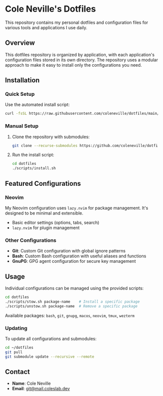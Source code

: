 # Cole Neville's Dotfiles

This repository contains my personal dotfiles and configuration files for various tools and applications I use daily.

## Overview

This dotfiles repository is organized by application, with each application's configuration files stored in its own directory. The repository uses a modular approach to make it easy to install only the configurations you need.

## Installation

### Quick Setup

Use the automated install script:

```bash
curl -fsSL https://raw.githubusercontent.com/coleneville/dotfiles/main/scripts/install.sh | bash
```

### Manual Setup

1. Clone the repository with submodules:

   ```bash
   git clone --recurse-submodules https://github.com/coleneville/dotfiles.git
   ```

2. Run the install script:

   ```bash
   cd dotfiles
   ./scripts/install.sh
   ```

## Featured Configurations

### Neovim

My Neovim configuration uses `lazy.nvim` for package management. It's designed to be minimal and extensible.

- Basic editor settings (options, tabs, search)
- `lazy.nvim` for plugin management

### Other Configurations

- **Git**: Custom Git configuration with global ignore patterns
- **Bash**: Custom Bash configuration with useful aliases and functions
- **GnuPG**: GPG agent configuration for secure key management

## Usage

Individual configurations can be managed using the provided scripts:

```bash
cd dotfiles
./scripts/stow.sh package-name    # Install a specific package
./scripts/unstow.sh package-name  # Remove a specific package
```

Available packages: `bash`, `git`, `gnupg`, `macos`, `neovim`, `tmux`, `wezterm`

### Updating

To update all configurations and submodules:

```bash
cd ~/dotfiles
git pull
git submodule update --recursive --remote
```

## Contact

- **Name**: Cole Neville
- **Email**: <git@mail.coleslab.dev>
